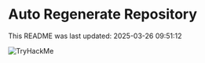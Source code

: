 # Auto Regenerate Repository

This README was last updated: 2025-03-26 09:51:12

 ![TryHackMe](https://tryhackme.com/badge/533634)